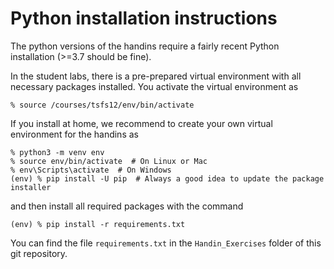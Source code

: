 # Python installation instructions
The python versions of the handins require a fairly recent Python installation (>=3.7 should be fine).

In the student labs, there is a pre-prepared virtual environment with all necessary packages installed. You activate the virtual environment as
```
% source /courses/tsfs12/env/bin/activate
```
If you install at home, we recommend to create your own virtual environment for the handins as
```
% python3 -m venv env
% source env/bin/activate  # On Linux or Mac
% env\Scripts\activate  # On Windows
(env) % pip install -U pip  # Always a good idea to update the package installer
```
and then install all required packages with the command
```
(env) % pip install -r requirements.txt
``` 
You can find the file ```requirements.txt``` in the ```Handin_Exercises``` folder of this git repository.

